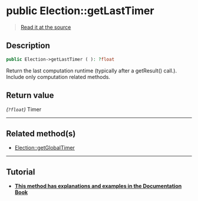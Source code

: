 # public Election::getLastTimer

> [Read it at the source](https://github.com/julien-boudry/Condorcet/blob/master/src/Election.php#L235)

## Description    

```php
public Election->getLastTimer ( ): ?float
```

Return the last computation runtime (typically after a getResult() call.). Include only computation related methods.


## Return value   

*(`?float`)* Timer


---------------------------------------

## Related method(s)      

* [Election::getGlobalTimer](/Docs/api-reference/Election%20Class/Election--getGlobalTimer.md)    

---------------------------------------

## Tutorial

* **[This method has explanations and examples in the Documentation Book](https://docs.condorcet.io/3.AsPhpLibrary/7.GoFurther/TimerBenchMarking)**    
